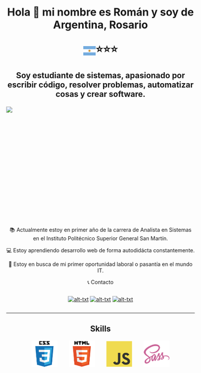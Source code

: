# <p style="text-align: center">Hola 👋 mi nombre es Román y soy de Argentina, Rosario <div style="display:flex; justify-content: center; align-items: center;"><img src="./assets/argentina-flag.svg" style=" height: 25px;">⭐⭐⭐</div></p>
</p>

## <p style="text-align: center">Soy estudiante de sistemas, apasionado por escribir código, resolver problemas, automatizar cosas y crear software.</p>

<img src="./assets/catt.gif" height="300px" style="display:block;margin: 20px auto;">

<p style="text-align: center">📚 Actualmente estoy en primer año de la carrera de Analista en Sistemas en el Instituto Politécnico Superior General San Martín.</p>
<p style="text-align: center">💻 Estoy aprendiendo desarrollo web de forma autodidácta constantemente.</p>
<p style="text-align: center">🚀 Estoy en busca de mi primer oportunidad laboral o pasantía en el mundo IT.</p>
<p style="text-align: center">📞 Contacto</p>
<div style="display: flex; justify-content: center;">

[![alt-txt](https://img.shields.io/badge/Linkedin-blue?style-for-the-badge&logo=Linkedin)](https://www.linkedin.com/in/romannalvarez) [![alt-txt](https://img.shields.io/badge/Portfolio-30B980?style-for-the-badge&logo=GoogleEarth&logoColor=fff)](https://romanalvarez.netlify.app/) [![alt-txt](https://img.shields.io/badge/Gmail-EA4335?style-for-the-badge&logo=Gmail&logoColor=fff)](mailto:alvarezroman150@gmail.com)

</div>

---

## <p style="text-align: center; margin-bottom:20px;">Skills</p>
<div style="display:flex; justify-content: center; gap: 30px;">
<img src="https://raw.githubusercontent.com/devicons/devicon/master/icons/css3/css3-original-wordmark.svg" alt="css3" width="70" height="70"/>  
<img src="https://raw.githubusercontent.com/devicons/devicon/master/icons/html5/html5-original-wordmark.svg" alt="html5" width="70" height="70"/>
<img src="https://raw.githubusercontent.com/devicons/devicon/master/icons/javascript/javascript-original.svg" alt="javascript" width="70" height="70"/>  
<img src="https://raw.githubusercontent.com/devicons/devicon/master/icons/sass/sass-original.svg" alt="sass" width="70" height="70"/> 
</div>